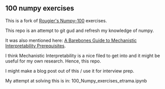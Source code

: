 ## 100 numpy exercises

This is a fork of [Rougier's Numpy-100](https://github.com/rougier/numpy-100) exercises.  

This repo is an attempt to git gud and refresh my knowledge of numpy.

It was also mentioned here: [A Barebones Guide to Mechanistic Interpretability Prerequisites](https://www.neelnanda.io/mechanistic-interpretability/prereqs).

I think Mechanistic Interpretability is a nice filed to get into and it might be useful for my own research. Hence, this repo.  

I might make a blog post out of this / use it for interview prep.

My attempt at solving this is in:
100_Numpy_exercises_etrama.ipynb